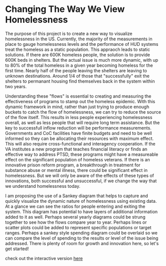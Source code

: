 # Changing The Way We View Homelessness

The purpose of this project is to create a new way to visualize homelessness in the US. Currently, the majority of the measurements in place to gauge homelessness levels and the performance of HUD systems treat the homeless as a static population. This appraoch leads to static solutions. If there are 600K homeless people, the solution is to provide 600K beds in shelters. But the actual issue is much more dynamic, with up to 80% of the total homeless in a given year becoming homeless for the first time. Nearly half of the people leaving the shelters are leaving to unknown destinations. Around 1/4 of those that "successfully" exit the shelters to permanant housing find themselves back in the system within two years. 

Understanding these "flows" is essential to creating and measuring the effectiveness of programs to stamp out the homeless epidemic. With this dynamic framework in mind, rather than just trying to produce enough buckets to catch the flow of homelessness, we can try to reduce the source of the flow itself. This results in less people experiencing homelessness overall, as well as less people that will require long term assistance. But the key to successfull inflow reduction will be performance measurements. Governments and CoC facilities have finite budgets and need to be well informed so they can be allocating their resources with maximum effect. This will also require cross-functional and interagency cooperation. If the VA institutes a new program that teaches financial literacy or finds an effective way to address PTSD, these programs might have a measureable effect on the significant population of homeless veterans. If there is an innovative prison reform program, a breakthrough in treatment for substance abuse or mental illness, there could be significant effect in homelessness. But we will only be aware of the effects of these types of innovations, both successful and unsuccessful, if we change the way that we understand homelessness today. 

I am proposing the use of a Sankey diagram that helps to capture and quickly visualize the dynamic nature of homelessness using existing data. At a glance we can see the ratios for people entering and exiting the system. This diagram has potential to have layers of additional information added to it as well. Perhaps several yearly diagrams could be strung together to see how the flows compare year to year. Perhaps lines or scatter plots could be added to represent specific populations or target ranges. Perhaps a sankey style spending diagram could be overlaid so we can compare the level of spending to the results or level of the issue being addressed. There is plenty of room for growth and innovation here, so let's get started!

check out the interactive version [here](https://hub.gke2.mybinder.org/user/nathaniel-j-sank.py-sppogrgm/voila/render/static_sankey.ipynb?token=9RfjhefnQ9-vpNqRt4Mxdw)

